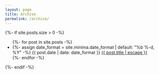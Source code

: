 ```yaml
---
layout: page
title: Archive
permalink: /archive/
---
```


<div class="container">
  {%- if site.posts.size > 0 -%}
    <ul class="post-list">
      {%- for post in site.posts -%}
      <li>
        {%- assign date_format = site.minima.date_format | default: "%b %-d, %Y" -%}
        <span class="post-meta">{{ post.date | date: date_format }}</span>
        <a class="post-link" href="{{ post.url | relative_url }}" title="{{ post.title | escape }}">
          {{ post.title | escape }}
        </a>
      </li>
      {%- endfor -%}
    </ul>
  {%- endif -%}
</div>
